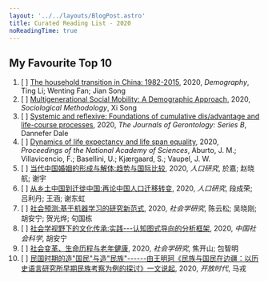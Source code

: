 ```yaml
---
layout: '../../layouts/BlogPost.astro'
title: Curated Reading List - 2020
noReadingTime: true
---
```


## My Favourite Top 10

1.  [ ] [The household transition in China: 1982-2015](http://doi.org/10.1007/s13524-020-00891-7), 2020, *Demography*, Ting Li; Wenting Fan; Jian Song
2.  [ ] [Multigenerational Social Mobility: A Demographic Approach](https://doi.org/10.1177/0081175020973054), 2020, *Sociological Methodology*, Xi Song
3.  [ ] [Systemic and reflexive: Foundations of cumulative dis/advantage and life-course processes](https://doi.org/10.1093/geronb/gby118), 2020, *The Journals of Gerontology: Series B*, Dannefer Dale
4.  [ ] [Dynamics of life expectancy and life span equality](https://doi.org/10.1073/pnas.1915884117), 2020, *Proceedings of the National Academy of Sciences*, Aburto, J. M.; Villavicencio, F.; Basellini, U.; Kjærgaard, S.; Vaupel, J. W.
5.  [ ] [当代中国婚姻的形成与解体:趋势与国际比较](https://rkyj.ruc.edu.cn/CN/Y2020/V44/I5/3), 2020, *人口研究*, 於嘉; 赵晓航; 谢宇
6.  [ ] [从乡土中国到迁徙中国:再论中国人口迁移转变](https://rkyj.ruc.edu.cn/EN/Y2020/V44/I1/19), 2020, *人口研究*, 段成荣; 吕利丹; 王涵; 谢东虹
7.  [ ] [社会预测:基于机器学习的研究新范式](http://doi.org/10.19934/j.cnki.shxyj.2020.03.005), 2020, *社会学研究*, 陈云松; 吴晓刚; 胡安宁; 贺光烨; 句国栋
8.  [ ] [社会学视野下的文化传承:实践---认知图式导向的分析框架](https://d.wanfangdata.com.cn/periodical/zgshkx202005008), 2020, *中国社会科学*, 胡安宁
9.  [ ] [社会变革、生命历程与老年健康](http://doi.org/10.19934/j.cnki.shxyj.2020.01.007), 2020, *社会学研究*, 焦开山; 包智明
10. [ ] [民国时期的造"国民"与造"民族"------由王明珂《民族与国民在边疆：以历史语言研究所早期民族考察为例的探讨》一文说起](http://hrc.cass.cn/xsdt/qycg/202107/t20210705_5345158.shtml), 2020, *开放时代*, 马戎
